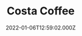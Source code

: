 ---
date: 2022-01-06T12:59:02.000Z
title: Costa Coffee
latitude: 52.03857870104306
longitude: 0.730118486106803
url: https://www.costa.co.uk
category: checkin
---